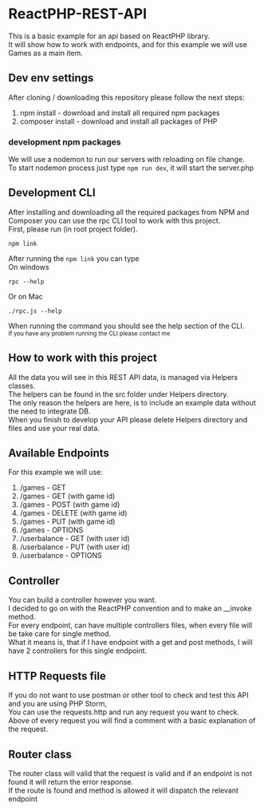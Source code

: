 # ReactPHP-REST-API
This is a basic example for an api based on ReactPHP library.<br>
It will show how to work with endpoints, and for this example we will use Games as a main item.

## Dev env settings
After cloning / downloading this repository please follow the next steps:
1. npm install - download and install all required npm packages
2. composer install - download and install all packages of PHP

### development npm packages
We will use a nodemon to run our servers with reloading on file change.<br>
To start nodemon process just type `npm run dev`, it will start the server.php

## Development CLI
After installing and downloading all the required packages from NPM and Composer you can use the rpc CLI tool to work
with this project.<br>
First, please run (in root project folder).<br>
```shell script
npm link
```
After running the `npm link` you can type<br>
On windows
```shell script
rpc --help
```
Or on Mac
```shell script
./rpc.js --help
```
When running the command you should see the help section of the CLI.<br>
<small>If you have any problem running the CLI please contact me</small>

## How to work with this project
All the data you will see in this REST API data, is managed via Helpers classes.<br>
The helpers can be found in the src folder under Helpers directory.<br>
The only reason the helpers are here, is to include an example data without the need to integrate DB.<br>
When you finish to develop your API please delete Helpers directory and files and use your real data.

## Available Endpoints
For this example we will use:
1. /games - GET
1. /games - GET (with game id)
2. /games - POST (with game id)
3. /games - DELETE (with game id)
4. /games - PUT (with game id)
3. /games - OPTIONS
4. /userbalance - GET (with user id)
5. /userbalance - PUT (with user id)
6. /userbalance - OPTIONS

## Controller
You can build a controller however you want.<br>
I decided to go on with the ReactPHP convention and to make an __invoke method. <br>
For every endpoint, can have multiple controllers files, when every file will be take care for single method.<br>
What it means is, that if I have endpoint with a get and post methods, I will have 2 controllers for this single
endpoint.

## HTTP Requests file
If you do not want to use postman or other tool to check and test this API and you are using PHP Storm,<br>
You can use the requests.http and run any request you want to check.<br>
Above of every request you will find a comment with a basic explanation of the request.

## Router class
The router class will valid that the request is valid and if an endpoint is not found it will return the error response.<br>
If the route is found and method is allowed it will dispatch the relevant endpoint